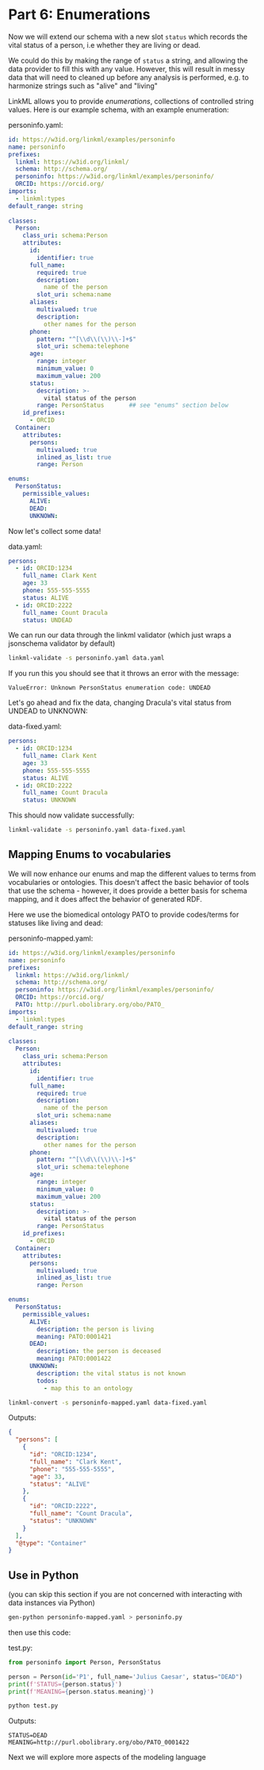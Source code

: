 # Part 6: Enumerations

Now we will extend our schema with a new slot `status` which records the vital status of a person, i.e whether they are living or dead.

We could do this by making the range of `status` a string, and
allowing the data provider to fill this with any value. However, this
will result in messy data that will need to cleaned up before any analysis is performed, e.g. to harmonize strings such as "alive" and "living"

LinkML allows you to provide *enumerations*, collections of controlled string values. Here is our example schema, with an example enumeration:

personinfo.yaml:

```yaml
id: https://w3id.org/linkml/examples/personinfo
name: personinfo
prefixes:                                  
  linkml: https://w3id.org/linkml/
  schema: http://schema.org/
  personinfo: https://w3id.org/linkml/examples/personinfo/
  ORCID: https://orcid.org/
imports:
  - linkml:types
default_range: string
  
classes:
  Person:
    class_uri: schema:Person             
    attributes:
      id:
        identifier: true
      full_name:
        required: true
        description:
          name of the person
        slot_uri: schema:name            
      aliases:
        multivalued: true
        description:
          other names for the person
      phone:
        pattern: "^[\\d\\(\\)\\-]+$"
        slot_uri: schema:telephone       
      age:
        range: integer
        minimum_value: 0
        maximum_value: 200
      status:
        description: >-
          vital status of the person
        range: PersonStatus       ## see "enums" section below
    id_prefixes:
      - ORCID
  Container:
    attributes:
      persons:
        multivalued: true
        inlined_as_list: true
        range: Person

enums:
  PersonStatus:
    permissible_values:
      ALIVE:
      DEAD:
      UNKNOWN:
```

Now let's collect some data!

data.yaml:

```yaml
persons:
  - id: ORCID:1234
    full_name: Clark Kent
    age: 33
    phone: 555-555-5555
    status: ALIVE
  - id: ORCID:2222
    full_name: Count Dracula
    status: UNDEAD
```

We can run our data through the linkml validator (which just wraps a jsonschema validator by default)

<!-- FAIL -->
```bash
linkml-validate -s personinfo.yaml data.yaml
```

If you run this you should see that it throws an error with the message:

```test
ValueError: Unknown PersonStatus enumeration code: UNDEAD
```

<!-- TODO: use schematools to patch the data -->

Let's go ahead and fix the data, changing Dracula's vital status from UNDEAD to UNKNOWN:

data-fixed.yaml:

```yaml
persons:
  - id: ORCID:1234
    full_name: Clark Kent
    age: 33
    phone: 555-555-5555
    status: ALIVE
  - id: ORCID:2222
    full_name: Count Dracula
    status: UNKNOWN
```

This should now validate successfully:

```bash
linkml-validate -s personinfo.yaml data-fixed.yaml
```

## Mapping Enums to vocabularies

We will now enhance our enums and map the different values to terms
from vocabularies or ontologies. This doesn't affect the basic
behavior of tools that use the schema - however, it does provide a
better basis for schema mapping, and it does affect the behavior of
generated RDF.

Here we use the biomedical ontology PATO to provide codes/terms for statuses like living and dead:

personinfo-mapped.yaml:

```yaml
id: https://w3id.org/linkml/examples/personinfo
name: personinfo
prefixes:                                  
  linkml: https://w3id.org/linkml/
  schema: http://schema.org/
  personinfo: https://w3id.org/linkml/examples/personinfo/
  ORCID: https://orcid.org/
  PATO: http://purl.obolibrary.org/obo/PATO_
imports:
  - linkml:types
default_range: string
  
classes:
  Person:
    class_uri: schema:Person             
    attributes:
      id:
        identifier: true
      full_name:
        required: true
        description:
          name of the person
        slot_uri: schema:name            
      aliases:
        multivalued: true
        description:
          other names for the person
      phone:
        pattern: "^[\\d\\(\\)\\-]+$"
        slot_uri: schema:telephone       
      age:
        range: integer
        minimum_value: 0
        maximum_value: 200
      status:
        description: >-
          vital status of the person
        range: PersonStatus
    id_prefixes:
      - ORCID
  Container:
    attributes:
      persons:
        multivalued: true
        inlined_as_list: true
        range: Person

enums:
  PersonStatus:
    permissible_values:
      ALIVE:
        description: the person is living
        meaning: PATO:0001421 
      DEAD:
        description: the person is deceased
        meaning: PATO:0001422
      UNKNOWN:
        description: the vital status is not known
        todos:
          - map this to an ontology
```


```bash
linkml-convert -s personinfo-mapped.yaml data-fixed.yaml
```

Outputs:

```json
{
  "persons": [
    {
      "id": "ORCID:1234",
      "full_name": "Clark Kent",
      "phone": "555-555-5555",
      "age": 33,
      "status": "ALIVE"
    },
    {
      "id": "ORCID:2222",
      "full_name": "Count Dracula",
      "status": "UNKNOWN"
    }
  ],
  "@type": "Container"
}
```

<!-- TODO: RDF docs -->

## Use in Python

(you can skip this section if you are not concerned with interacting with data instances via Python)

```bash
gen-python personinfo-mapped.yaml > personinfo.py
```

then use this code:

test.py:

```python
from personinfo import Person, PersonStatus

person = Person(id='P1', full_name='Julius Caesar', status="DEAD")
print(f'STATUS={person.status}')
print(f'MEANING={person.status.meaning}')
```

```bash
python test.py
```

Outputs:

```text
STATUS=DEAD
MEANING=http://purl.obolibrary.org/obo/PATO_0001422
```

Next we will explore more aspects of the modeling language
